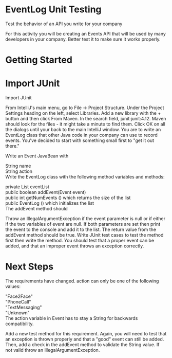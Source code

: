 # EventLog Unit Testing
Test the behavior of an API you write for your company

For this activity you will be creating an Events API that will be used by many developers in your company. Better test it to make sure it works properly.

# Getting Started  

# Import JUnit  

Import JUnit

From IntelliJ's main menu, go to File -> Project Structure.
Under the Project Settings heading on the left, select Libraries.
Add a new library with the + button and then click From Maven.
In the search field, junit:junit:4.12. Maven should look for the files - it might take a minute to find them.
Click OK on all the dialogs until your back to the main IntelliJ window.
You are to write an EventLog class that other Java code in your company can use to record events. You've decided to start with something small first to "get it out there."

Write an Event JavaBean with

String name<br>
String action<br>
Write the EventLog class with the following method variables and methods:

private List<Event> eventList<br>
public boolean addEvent(Event event)<br>
public int getNumEvents () which returns the size of the list<br>
public EventLog () which initializes the list<br>
The addEvent method should

Throw an IllegalArgumentException if the event parameter is null or if either if the two variables of event are null.
If both parameters are set then print the event to the console and add it to the list.
The return value from the addEvent method should be true.
Write JUnit test cases to test the method first then write the method. You should test that a proper event can be added, and that an improper event throws an exception correctly.

# Next Steps  

The requirements have changed. action can only be one of the following values:

"Face2Face"<br>
"PhoneCall"<br>
"TextMessaging"<br>
"Unknown"<br>
The action variable in Event has to stay a String for backwards compatibility.

Add a new test method for this requirement. Again, you will need to test that an exception is thrown properly and that a "good" event can still be added. Then, add a check in the addEvent method to validate the String value. If not valid throw an IllegalArgumentException.